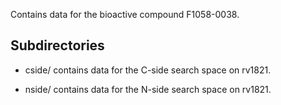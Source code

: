 Contains data for the bioactive compound F1058-0038.

## Subdirectories

- cside/ contains data for the C-side search space on rv1821.

- nside/ contains data for the N-side search space on rv1821.

